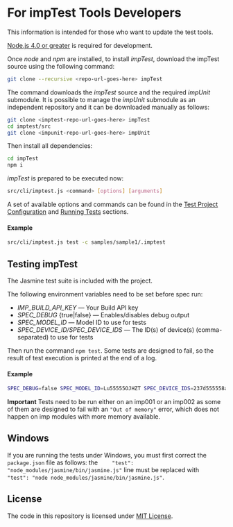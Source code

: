 # For impTest Tools Developers

This information is intended for those who want to update the test tools.

[Node.js 4.0 or greater](https://nodejs.org/en/) is required for development.

Once *node* and *npm* are installed, to install *impTest*, download the impTest source using the following command:

```bash
git clone --recursive <repo-url-goes-here> impTest
```

The command downloads the *impTest* source and the required *impUnit* submodule. It is possible to manage the *impUnit* submodule as an independent repository and it can be downloaded manually as follows:

```bash
git clone <imptest-repo-url-goes-here> impTest
cd imptest/src
git clone <impunit-repo-url-goes-here> impUnit
```

Then install all dependencies:

```bash
cd impTest
npm i
```

*impTest* is prepared to be executed now:

```bash
src/cli/imptest.js <command> [options] [arguments]
```

A set of available options and commands can be found in the [Test Project Configuration](../README.md#test-project-configuration) and [Running Tests](../README.md#running-tests) sections.

#### Example

```bash
src/cli/imptest.js test -c samples/sample1/.imptest
```

## Testing impTest

The Jasmine test suite is included with the project.

The following environment variables need to be set before spec run: 

- *IMP_BUILD_API_KEY* &mdash; Your Build API key
- *SPEC_DEBUG* {true|false} &mdash; Enables/disables debug output
- *SPEC_MODEL_ID* &mdash; Model ID to use for tests
- *SPEC_DEVICE_ID/SPEC_DEVICE_IDS* &mdash; The ID(s) of device(s) (comma-separated) to use for tests

Then run the command `npm test`. Some tests are designed to fail, so the result of test execution is printed at the end of a log.

#### Example

```bash
SPEC_DEBUG=false SPEC_MODEL_ID=Lu55555OJHZT SPEC_DEVICE_IDS=237d555558a609ee npm test
```

**Important** Tests need to be run either on an imp001 or an imp002 as some of them are designed to fail with an `"Out of memory"` error, which does not happen on imp modules with more memory available.

## Windows

If you are running the tests under Windows, you must first correct the `package.json` file as follows: the `    "test": "node_modules/jasmine/bin/jasmine.js"` line must be replaced with `    "test": "node node_modules/jasmine/bin/jasmine.js"`.

## License

The code in this repository is licensed under [MIT License](../LICENSE).
